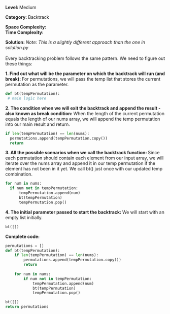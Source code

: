 <b>Level: </b>Medium

<b>Category: </b>Backtrack

<b>Space Complexity: </b>
<br/><b>Time Complexity: </b>

<b>Solution: </b><i>Note: This is a slightly different approach than the one in solution.py</i>
<br/><br/>Every backtracking problem follows the same pattern. We need to figure out these things: 

<b>1. Find out what will be the parameter on which the backtrack will run (and break): </b>For permutations, we will pass the temp list that stores the current permutation as the parameter. 

```python
def bt(tempPermutation):
 # main logic here
```

<b>2. The condition when we will exit the backtrack and append the result - also known as break condition: </b>When the length of the current permutation equals the length of our nums array,  we will append the temp permutation into our main result and return. 

```python
if len(tempPermutation) == len(nums):
  permutations.append(tempPermutation.copy())
  return
```

<b>3. All the possible scenarios when we call the backtrack function: </b>Since each permutation should contain each element from our input array, we will iterate over the nums array and append it in our temp permutation if the element has not been in it yet. We call bt() just once with our updated temp combination. 

```python
for num in nums:
  if num not in tempPermutation:
      tempPermutation.append(num)
      bt(tempPermutation)
      tempPermutation.pop()
```

<b>4. The initial parameter passed to start the backtrack: </b>We will start with an empty list initially. 

```python
bt([])
```

<b>Complete code: </b>

```python
permutations = []
def bt(tempPermutation):
    if len(tempPermutation) == len(nums):
        permutations.append(tempPermutation.copy())
        return
    
    for num in nums:
        if num not in tempPermutation:
            tempPermutation.append(num)
            bt(tempPermutation)
            tempPermutation.pop()

bt([])
return permutations
```
